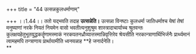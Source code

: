 +++
title = "44 उत्सन्नकुलधर्माणाम्"

+++
।।1.44।। ततो यद्भवति तदाह **उत्सन्नेति।** उत्सन्ना विनष्टाः कुलधर्मा
जातिधर्माश्च येषां तेषां मनुष्याणां नरके नियतं नियमेन वासो
भवतीत्यनुशुश्रुम शास्त्रादाचार्याच्च श्रुतवन्तः
कुलक्षयहेतुभूतयुद्धकर्तॄणामस्माकं नरकपतनध्रौव्यात्तस्मान्निवृत्तिरेव
श्रेयसीति नरकान्त्राणार्थिभिर्जनैः प्रार्थ्यमानं त्वामहमपि तन्त्राणाय
प्रार्थायामीति ध्वनयन्नाह **हे जनार्दनेति।  
**
